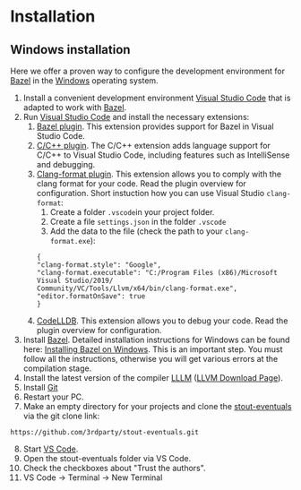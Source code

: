 # Installation

## Windows installation

Here we offer a proven way to configure the development environment for [Bazel](https://bazel.build) in the [Windows](https://www.microsoft.com) operating system.

1. Install a convenient development environment [Visual Studio Code](https://code.visualstudio.com/download) that is adapted to work with [Bazel](https://bazel.build).
2. Run [Visual Studio Code](https://code.visualstudio.com/download) and install the necessary extensions:
    1. [Bazel plugin](https://marketplace.visualstudio.com/items?itemName=BazelBuild.vscode-bazel). This extension provides support for Bazel in Visual Studio Code.
    2. [C/C++ plugin](https://marketplace.visualstudio.com/items?itemName=ms-vscode.cpptools). The C/C++ extension adds language support for C/C++ to Visual Studio Code, including features such as IntelliSense and debugging.
    3. [Clang-format plugin](https://marketplace.visualstudio.com/items?itemName=xaver.clang-format). This extension allows you to comply with the clang format for your code. Read the plugin overview for configuration. 
    Short instuction how you can use Visual Studio `clang-format`:
        1. Create a folder `.vscode`in your project folder.
        2. Create a file `settings.json` in the folder `.vscode`
        3. Add the data to the file (check the path to your `clang-format.exe`):
        ```
        {
        "clang-format.style": "Google",
        "clang-format.executable": "C:/Program Files (x86)/Microsoft Visual Studio/2019/
        Community/VC/Tools/Llvm/x64/bin/clang-format.exe",
        "editor.formatOnSave": true
        }
        ```    
    4. [CodeLLDB](https://marketplace.visualstudio.com/items?itemName=vadimcn.vscode-lldb). This extension allows you to debug your code. Read the plugin overview for configuration.
3. Install [Bazel](https://bazel.build). Detailed installation instructions for Windows can be found here: [Installing Bazel on Windows](https://docs.bazel.build/versions/4.1.0/install-windows.html). This is an important step. You must follow all the instructions, otherwise you will get various errors at the compilation stage.
4. Install the latest version of the compiler [LLLM](https://llvm.org) ([LLVM Download Page](https://releases.llvm.org/download.html)).
5. Install [Git](https://git-scm.com/downloads)
6. Restart your PC.
7. Make an empty directory for your projects and clone the [stout-eventuals](https://github.com/3rdparty/stout-eventuals) via the git clone link:
```
https://github.com/3rdparty/stout-eventuals.git
```
8. Start [VS Code](https://code.visualstudio.com).
9. Open the stout-eventuals folder via VS Code.
10. Check the checkboxes about "Trust the authors".
11. VS Code -> Terminal -> New Terminal